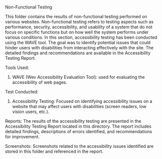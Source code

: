 Non-Functional Testing

This folder contains the results of non-functional testing performed on various websites. Non-functional testing refers to testing aspects such as performance, security, accessibility, and usability of a system that do not focus on specific functions but on how well the system performs under various conditions. In this section, accessibility testing has been conducted using the WAVE tool. The goal was to identify potential issues that could hinder users with disabilities from interacting effectively with the site. The detailed findings and recommendations are available in the Accessibility Testing Report.

Tools Used:
1. WAVE (Wev Accessibility Evaluation Tool): used for evaluating the accessibility of web pages.

Test Conducted:
1. Accessibility Testing: Focused on identifying accessibility issues on a website that may affect users with disabilities (screen readers, low vision users, etc.).

Reports:
The results of the accessibility testing are presented in the Accessibility Testing Report located in this directory. The report includes detailed findings, descriptions of errors identified, and recommendations for improvement.

Screenshots:
Screenshots related to the accessibility issues identified are stored in this folder and referenced in the report.
